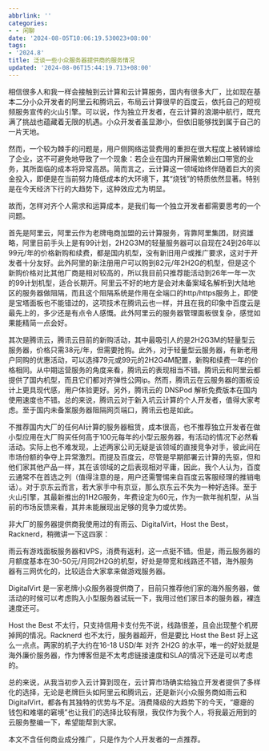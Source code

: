 ```yaml
---
abbrlink: ''
categories:
- - 闲聊
date: '2024-08-05T10:06:19.530023+08:00'
tags:
- '2024.8'
title: 泛谈一些小众服务器提供商的服务情况
updated: '2024-08-06T15:44:19.713+08:00'
---
```

相信很多人和我一样会接触到云计算和云计算服务，国内有很多大厂，比如现在基本二分小众开发者的阿里云和腾讯云，布局云计算很早的百度云，依托自己的短视频服务宣传的火山引擎。可以说，作为独立开发者，在云计算的浪潮中航行，既充满了挑战也蕴藏着无限的机遇。小众开发者虽显渺小，但依旧能够找到属于自己的一片天地。

然而，一个较为棘手的问题是，用户侧网络运营费用的重担在很大程度上被转嫁给了企业，这不可避免地导致了一个现象：若企业在国内开展需依赖出口带宽的业务，其所面临的成本将异常高昂。简而言之，云计算这一领域始终伴随着巨大的资金投入，即便是在当前努力降低成本的大环境下，其“烧钱”的特质依然显著。特别是在今天经济下行的大趋势下，这种效应尤为明显。

故而，怎样对齐个人需求和运算成本，是我们每一个独立开发者都需要思考的一个问题。

首先是阿里云，阿里云作为老牌电商加盟的云计算服务，背靠阿里集团，财资雄略，阿里目前手头上是有99计划，2H2G3M的轻量服务器可以自现在24到26年以99元/年的价格新购和续费，都是国内机型，没有新旧用户或推广要求，这对于开发者十分友好。此外阿里的新注册用户可以购到82元/年2H2G的机型，但是这个新购价格对比其他厂商是相对较高的，所以我目前只推荐能活动到26年一年一次的99计划机型，适合长期开。阿里云不好的地方是会对未备案域名解析到大陆地区的服务器做阻隔，而且这个阻隔系统是作用在全端口的http/https服务上，即使是宝塔面板也不能错过的，这项技术在腾讯云也一样，并且在我的印象中百度云是最先上的，多少还是有点令人感慨。此外阿里云的服务器管理面板很复杂，感觉如果能精简一点会好。

其次是腾讯云，腾讯云目前的新购活动，其中最吸引人的是2H2G3M的轻量型云服务器，价格只需38元/年，但需要抢购。此外，对于轻量型云服务器，有新老用户同购的优惠活动，可以选择79元或99元的2H2G4M配置，新购和续费一年的价格相同。从中期运营服务的角度来看，腾讯云的表现相当不错。腾讯云和阿里云都提供了国内机型，而且它们都对齐弹性公网ip。然而，腾讯云在云服务器的面板设计上更具现代感，用户体验更好。另外，腾讯云的 DNSPod 解析免费版本在国内使用速度也不错。总的来说，腾讯云对于新入坑云计算的个人开发者，值得大家考虑。至于国内未备案服务器阻隔网页端口，腾讯云也是如此。

不推荐国内大厂的任何AI计算的服务器租赁，成本很高，也不推荐独立开发者在做小型应用在大厂购买任何高于100元每年的小型云服务器，有活动的情况下必然看活动。实际上也不难发现，上述两家公司无疑是该领域的直接竞争对手，彼此间在市场份额的争夺上异常激烈。而提及百度云，尽管是早期部署云计算的先驱，但和他们家其他产品一样，其在该领域的之后表现相对平庸，因此，我个人认为，百度云通常不在首选之列（值得注意的是，用户还需警惕来自百度云客服经理的推销电话）。对于京东云而言，若大家手中有京豆，那么京东云不失为一种好选择。至于火山引擎，其最新推出的1H2G服务，年费设定为60元，作为一款年抛机型，从当前的市场反馈来看，其并未能展现出足够的竞争力或优势。

非大厂的服务器提供商我使用过的有雨云、DigitalVirt，Host the Best，Racknerd，稍微讲一下这四家：

雨云有游戏面板服务器和VPS，消费有返利，这一点挺不错。但是，雨云服务器的月额度基本在30-50元/月同2H2G的机型，好处是带宽和线路还不错，海外服务器有三网优化的，比较适合大家拿来做游戏服务器。

DigitalVirt 是一家老牌小众服务器提供商了，目前只推荐他们家的海外服务器，做活动的时候可以考虑购入小型服务器试玩一下，我用过他们家日本的服务器，裸连速度还可。

Host the Best 不太行，只支持信用卡支付先不说，线路很差，且会出现整个机房掉网的情况。Racknerd 也不太行，服务器超开，但是要比 Host the Best 好上这么一点点。两家的机子大约在16-18 USD/年 对齐 2H2G 的水平，唯一的好处就是海外廉价服务器，作为博客但是不太考虑链接速度和SLA的情况下还是可以考虑的。

总的来说，从我当初步入云计算到现在，云计算市场确实给独立开发者提供了多样化的选择，无论是老牌巨头如阿里云和腾讯云，还是新兴小众服务商如雨云和DigitalVirt，都各有其独特的优势与不足。消费降级的大趋势下的今天，“瘪瘪的钱包和难堪的窘境”也让我们的选择比较有限，我仅作为我个人，将我最近用到的云服务整编一下，希望能帮到大家。

本文不含任何商业成分推广，只是作为个人开发者的一点推荐。
